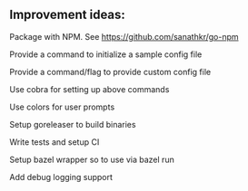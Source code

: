 
## Improvement ideas:

Package with NPM. See https://github.com/sanathkr/go-npm

Provide a command to initialize a sample config file

Provide a command/flag to provide custom config file

Use cobra for setting up above commands

Use colors for user prompts

Setup goreleaser to build binaries

Write tests and setup CI

Setup bazel wrapper so to use via bazel run

Add debug logging support